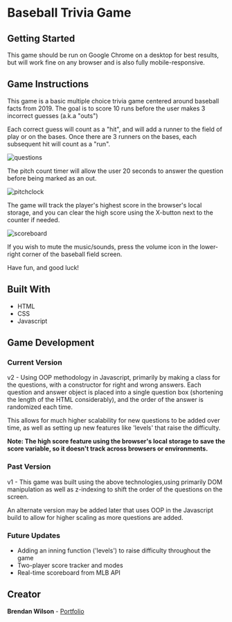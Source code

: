 # Baseball Trivia Game

## Getting Started

This game should be run on Google Chrome on a desktop for best results, but will work fine on any browser and is also fully mobile-responsive.

## Game Instructions

This game is a basic multiple choice trivia game centered around baseball facts from 2019. The goal is to score 10 runs before the user makes 3 incorrect guesses (a.k.a "outs")

Each correct guess will count as a "hit", and will add a runner to the field of play or on the bases. Once there are 3 runners on the bases, each subsequent hit will count as a "run".

![questions](https://user-images.githubusercontent.com/58187597/71845492-4848d780-307d-11ea-9a6e-212942df6a5b.png)

The pitch count timer will allow the user 20 seconds to answer the question before being marked as an out.

![pitchclock](https://user-images.githubusercontent.com/58187597/71845457-38c98e80-307d-11ea-966f-0471d6c871c9.png)

The game will track the player's highest score in the browser's local storage, and you can clear the high score using the X-button next to the counter if needed.

![scoreboard](https://user-images.githubusercontent.com/58187597/71845407-1d5e8380-307d-11ea-9450-ba0d513b4b0b.png)

If you wish to mute the music/sounds, press the volume icon in the lower-right corner of the baseball field screen.

Have fun, and good luck!

## Built With

- HTML
- CSS
- Javascript

## Game Development

### Current Version

v2 - Using OOP methodology in Javascript, primarily by making a class for the questions, with a constructor for right and wrong answers. Each question and answer object is placed into a single question box (shortening the length of the HTML considerably), and the order of the answer is randomized each time.

This allows for much higher scalability for new questions to be added over time, as well as setting up new features like 'levels' that raise the difficulty.

**Note: The high score feature using the browser's local storage to save the score variable, so it doesn't track across browsers or environments.**

### Past Version

v1 - This game was built using the above technologies,using primarily DOM manipulation as well as z-indexing to shift the order of the questions on the screen.

An alternate version may be added later that uses OOP in the Javascript build to allow for higher scaling as more questions are added.

### Future Updates

- Adding an inning function ('levels') to raise difficulty throughout the game
- Two-player score tracker and modes
- Real-time scoreboard from MLB API

## Creator

**Brendan Wilson** - [Portfolio](https://bwilson19.github.io)
